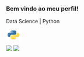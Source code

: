 ### Bem vindo ao meu perfil!

Data Science | Python <div><img align="center" alt="Rafa-Python" height="30" width="40" src="https://raw.githubusercontent.com/devicons/devicon/master/icons/python/python-original.svg"> </div>


<div>
    <img height="150em" src="https://github-readme-stats-ten-gilt.vercel.app/api?username=gabrielnasci29&show_icons=true&theme=dracula&count_private=true">
    <img height="150em" src="https://github-readme-stats-ten-gilt.vercel.app/api/top-langs/?username=gabrielnasci29&layout=compact&theme=dracula">
</div>



